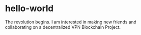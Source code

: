 # hello-world
The revolution begins.
I am interested in making new friends and collaborating on a decentralized VPN Blockchain Project.
